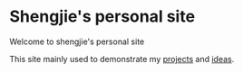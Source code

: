 # Shengjie's personal site
Welcome to shengjie's personal site


This site mainly used to demonstrate my [projects](app://projects) and [ideas](app://blogs).